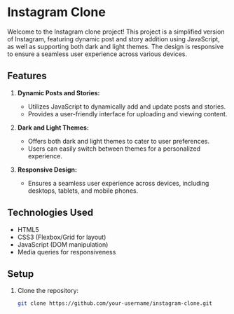 # Instagram Clone

Welcome to the Instagram clone project! This project is a simplified version of Instagram, featuring dynamic post and story addition using JavaScript, as well as supporting both dark and light themes. The design is responsive to ensure a seamless user experience across various devices.

## Features

1. **Dynamic Posts and Stories:**
   - Utilizes JavaScript to dynamically add and update posts and stories.
   - Provides a user-friendly interface for uploading and viewing content.

2. **Dark and Light Themes:**
   - Offers both dark and light themes to cater to user preferences.
   - Users can easily switch between themes for a personalized experience.

3. **Responsive Design:**
   - Ensures a seamless user experience across devices, including desktops, tablets, and mobile phones.

## Technologies Used

- HTML5
- CSS3 (Flexbox/Grid for layout)
- JavaScript (DOM manipulation)
- Media queries for responsiveness

## Setup

1. Clone the repository:

   ```bash
   git clone https://github.com/your-username/instagram-clone.git
